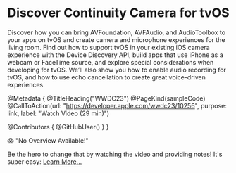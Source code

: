 # Discover Continuity Camera for tvOS

Discover how you can bring AVFoundation, AVFAudio, and AudioToolbox to your apps on tvOS and create camera and microphone experiences for the living room. Find out how to support tvOS in your existing iOS camera experience with the Device Discovery API, build apps that use iPhone as a webcam or FaceTime source, and explore special considerations when developing for tvOS. We’ll also show you how to enable audio recording for tvOS, and how to use echo cancellation to create great voice-driven experiences.

@Metadata {
   @TitleHeading("WWDC23")
   @PageKind(sampleCode)
   @CallToAction(url: "https://developer.apple.com/wwdc23/10256", purpose: link, label: "Watch Video (29 min)")

   @Contributors {
      @GitHubUser(<replace this with your GitHub handle>)
   }
}

😱 "No Overview Available!"

Be the hero to change that by watching the video and providing notes! It's super easy:
 [Learn More…](https://wwdcnotes.com/documentation/wwdcnotes/contributing)
